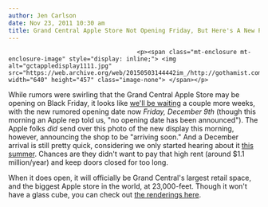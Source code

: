 ```yaml
---
author: Jen Carlson
date: Nov 23, 2011 10:30 am
title: Grand Central Apple Store Not Opening Friday, But Here's A New Photo
---
```


	
										<p><span class="mt-enclosure mt-enclosure-image" style="display: inline;"> <img alt="gctappledisplay1111.jpg" src="https://web.archive.org/web/20150503144442im_/http://gothamist.com/attachments/arts_jen/gctappledisplay1111.jpg" width="640" height="457" class="image-none"> </span></p>

<p>While rumors were swirling that the Grand Central Apple Store may be opening on Black Friday, it looks like <a href="https://web.archive.org/web/20150503144442/http://www.appleinsider.com/articles/11/11/22/grand_central_apple_store_wont_open_by_black_friday_construction_worker_says.html">we&apos;ll be waiting</a> a couple more weeks, with the new rumored opening date now <em>Friday, December 9th</em> (though this morning an Apple rep told us, &quot;no opening date has been announced&quot;). The Apple folks <em>did</em> send over this photo of the new display this morning, however, announcing the shop to be &quot;arriving soon.&quot; And a December arrival is still pretty quick, considering we only started hearing about it <a href="https://web.archive.org/web/20150503144442/http://gothamist.com/2011/07/24/apple_store_in_grand_central_will_b.php">this summer</a>. Chances are they didn&apos;t want to pay that high rent (around $1.1 million/year) and keep doors closed for too long.</p>

<p>When it does open, it will officially be Grand Central&apos;s largest retail space, and the biggest Apple store in the world, at 23,000-feet. Though it won&apos;t have a glass cube, you can check out <a href="https://web.archive.org/web/20150503144442/http://gothamist.com/2011/08/16/renderings_apples_grand_central_sto.php">the renderings here</a>.</p>					
										
									
				